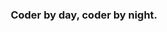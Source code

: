 <h3 align="center">Coder by day, coder by night.</h3>
<!-- <p align="center"> <img src="https://github-readme-stats.vercel.app/api/top-langs/?username=nburnet1&layout=compact&langs_count=10&theme=dark"/> -->
